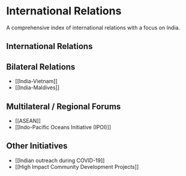 # International Relations
A comprehensive index of international relations with a focus on India.

## International Relations


## Bilateral Relations
- [[India-Vietnam]]
- [[India-Maldives]]

## Multilateral / Regional Forums
- [[ASEAN]]
- [[Indo-Pacific Oceans Initiative (IPOI)]]

## Other Initiatives
- [[Indian outreach during COVID-19]]
- [[High Impact Community Development Projects]]
